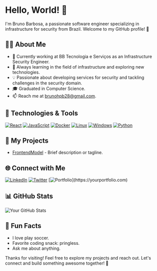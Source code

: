 # Hello, World! 👋

I'm Bruno Barbosa, a passionate software engineer specializing in infrastructure for security from Brazil. Welcome to my GitHub profile! 🚀

## 🧑‍💻 About Me

- 💼 Currently working at BB Tecnologia e Serviços as an Infrastructure Security Engineer.
- 🌱 Always learning in the field of infrastructure and exploring new technologies.
- 💡 Passionate about developing services for security and tackling challenges in the security domain.
- 🎓 Graduated in Computer Science.
- 📫 Reach me at brunohpb28@gmail.com.

## 🔧 Technologies & Tools

[![React](https://img.shields.io/badge/-React-61DAFB?&logo=react&logoColor=white)](link-to-react)
[![JavaScript](https://img.shields.io/badge/-JavaScript-F7DF1E?&logo=javascript&logoColor=white)](link-to-javascript)
[![Docker](https://img.shields.io/badge/-Docker-2496ED?&logo=docker&logoColor=white)](link-to-docker)
[![Linux](https://img.shields.io/badge/-Linux-FCC624?&logo=linux&logoColor=white)](link-to-linux)
[![Windows](https://img.shields.io/badge/-Windows-0078D6?&logo=windows&logoColor=white)](link-to-windows)
[![Python](https://img.shields.io/badge/-Python-3776AB?&logo=python&logoColor=white)](link-to-python)

## 🚀 My Projects

- [FrontendModel](https://github.com/Brunohpb/FrontendModel) - Brief description or tagline.


## 🌐 Connect with Me

[![LinkedIn](https://img.shields.io/badge/-LinkedIn-0077B5?&logo=linkedin&logoColor=white)](https://www.linkedin.com/in/bruno-henrique-parreira-barbosa-8b8b32164/)
[![Twitter](https://img.shields.io/badge/-Twitter-1DA1F2?&logo=twitter&logoColor=white)](https://twitter.com/Bruno_9912)
[![Portfolio](https://img.shields.io/badge/-Portfolio-000?)](https://yourportfolio.com)

## 📊 GitHub Stats

![Your GitHub Stats](https://github-readme-stats.vercel.app/api?username=yourusername&show_icons=true&hide_title=true&hide_border=true)


## 🎉 Fun Facts

- I love play soccer.
- Favorite coding snack: pringless.
- Ask me about anything.

Thanks for visiting! Feel free to explore my projects and reach out. Let's connect and build something awesome together! 🌟
